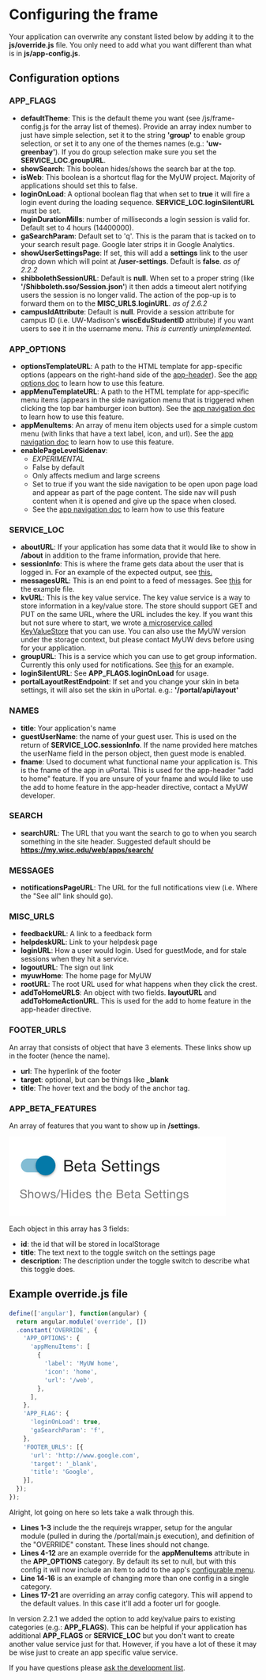 # Configuring the frame

Your application can overwrite any constant listed below by adding it to the **js/override.js** file. You only need to add what you want different than what is in **js/app-config.js**.

## Configuration options

### APP_FLAGS

+ **defaultTheme**: This is the default theme you want (see /js/frame-config.js for the array list of themes). Provide an array index number to just have simple selection, set it to the string **'group'** to enable group selection, or set it to any one of the themes names (e.g.: **'uw-greenbay'**). If you do group selection make sure you set the **SERVICE_LOC.groupURL**.
+ **showSearch**: This boolean hides/shows the search bar at the top.
+ **isWeb**: This boolean is a shortcut flag for the MyUW project. Majority of applications should set this to false.
+ **loginOnLoad**: A optional boolean flag that when set to **true** it will fire a login event during the loading sequence. **SERVICE_LOC.loginSilentURL** must be set.
+ **loginDurationMills**: number of milliseconds a login session is valid for. Default set to 4 hours (14400000).
+ **gaSearchParam**: Default set to 'q'. This is the param that is tacked on to your search result page. Google later strips it in Google Analytics.
+ **showUserSettingsPage**: If set, this will add a **settings** link to the user drop down which will point at **/user-settings**. Default is **false**. _as of 2.2.2_
+ **shibbolethSessionURL**: Default is **null**. When set to a proper string (like **'/Shibboleth.sso/Session.json'**) it then adds a timeout alert notifying users the session is no longer valid. The action of the pop-up is to forward them on to the **MISC_URLS.loginURL**. _as of 2.6.2_
+ **campusIdAttribute**: Default is **null**. Provide a session attribute for campus ID (i.e. UW-Madison's **wiscEduStudentID** attribute) if you want users to see it in the username menu. _This is currently unimplemented._

### APP_OPTIONS

+ **optionsTemplateURL**: A path to the HTML template for app-specific options (appears on the right-hand side of the [app-header](directives.md)). See the [app options doc](app-options.md) to learn how to use this feature.
+ **appMenuTemplateURL**: A path to the HTML template for app-specific menu items (appears in the side navigation menu that is triggered when clicking the top bar hamburger icon button). See the [app navigation doc](configurable-menu.md) to learn how to use this feature.
+ **appMenuItems**: An array of menu item objects used for a simple custom menu (with links that have a text label, icon, and url). See the [app navigation doc](configurable-menu.md) to learn how to use this feature.
+ **enablePageLevelSidenav**:
  - *EXPERIMENTAL*
  - False by default
  - Only affects medium and large screens
  - Set to true if you want the side navigation to be open upon page load and appear as part of the page content. The side nav will push content when it is opened and give up the space when closed.
  - See the [app navigation doc](configurable-menu.md) to learn how to use this feature

### SERVICE_LOC

+ **aboutURL**: If your application has some data that it would like to show in **/about** in addition to the frame information, provide that here.
+ **sessionInfo**: This is where the frame gets data about the user that is logged in. For an example of the expected output, see [this.](https://github.com/uPortal-Project/uportal-app-framework/blob/master/components/staticFeeds/session.json)
+ **messagesURL**: This is an end point to a feed of messages. See [this](https://github.com/uPortal-Project/uportal-app-framework/blob/master/components/staticFeeds/sample-messages.json) for the example file.
+ **kvURL**: This is the key value service. The key value service is a way to store information in a key/value store. The store should support GET and PUT on the same URL, where the URL includes the key. If you want this but not sure where to start, we wrote [a microservice called KeyValueStore](https://github.com/UW-Madison-DoIT/KeyValueStore) that you can use. You can also use the MyUW version under the storage context, but please contact MyUW devs before using for your application.
+ **groupURL**: This is a service which you can use to get group information. Currently this only used for notifications. See [this](https://github.com/uPortal-Project/uportal-app-framework/blob/master/components/staticFeeds/groups.json) for an example.
+ **loginSilentURL**: See **APP_FLAGS.loginOnLoad** for usage.
+ **portalLayoutRestEndpoint**: If set and you change your skin in beta settings, it will also set the skin in uPortal. e.g.: **'/portal/api/layout'**

### NAMES

+ **title**: Your application's name
+ **guestUserName**: the name of your guest user. This is used on the return of **SERVICE_LOC.sessionInfo**. If the name provided here matches the userName field in the person object, then guest mode is enabled.
+ **fname**: Used to document what functional name your application is. This is the fname of the app in uPortal. This is used for the app-header "add to home" feature. If you are unsure of your fname and would like to use the add to home feature in the app-header directive, contact a MyUW developer.

### SEARCH

+ **searchURL**: The URL that you want the search to go to when you search something in the site header. Suggested default should be **https://my.wisc.edu/web/apps/search/**

### MESSAGES

+ **notificationsPageURL**: The URL for the full notifications view (i.e. Where the "See all" link should go).

### MISC_URLS

+ **feedbackURL**: A link to a feedback form
+ **helpdeskURL**: Link to your helpdesk page
+ **loginURL**: How a user would login. Used for guestMode, and for stale sessions when they hit a service.
+ **logoutURL**: The sign out link
+ **myuwHome**: The home page for MyUW
+ **rootURL**: The root URL used for what happens when they click the crest.
+ **addToHomeURLS**: An object with two fields. **layoutURL** and **addToHomeActionURL**. This is used for the add to home feature in the app-header directive.

### FOOTER_URLS

An array that consists of object that have 3 elements. These links show up in the footer (hence the name).
+ **url**: The hyperlink of the footer
+ **target**: optional, but can be things like **_blank**
+ **title**: The hover text and the body of the anchor tag.

### APP_BETA_FEATURES

An array of features that you want to show up in **/settings**.

![settings option](img/settings-option.png)

Each object in this array has 3 fields:

+ **id**: the id that will be stored in localStorage
+ **title**: The text next to the toggle switch on the settings page
+ **description**: The description under the toggle switch to describe what this toggle does.

## Example override.js file

```javascript
define(['angular'], function(angular) {
  return angular.module('override', [])
  .constant('OVERRIDE', {
    'APP_OPTIONS': {
      'appMenuItems': [
        {
          'label': 'MyUW home',
          'icon': 'home',
          'url': '/web',
        },
      ],
    },
    'APP_FLAG': {
      'loginOnLoad': true,
      'gaSearchParam': 'f',
    },
    'FOOTER_URLS': [{
      'url': 'http://www.google.com',
      'target': '_blank',
      'title': 'Google',
    }],
  });
});

```

Alright, lot going on here so lets take a walk through this.

+ **Lines 1-3** include the the requirejs wrapper, setup for the angular module (pulled in during the /portal/main.js execution),
and definition of the "OVERRIDE" constant. These lines should not change.
+ **Lines 4-12** are an example override for the **appMenuItems** attribute in the **APP_OPTIONS** category. By default its set to null, but
with this config it will now include an item to add to the app's [configurable menu](configurable-menu.md).
+ **Line 14-16** is an example of changing more than one config in a single category.
+ **Lines 17-21** are overriding an array config category. This will append to the default values. In this case it'll add a footer url for google.

In version 2.2.1 we added the option to add key/value pairs to existing categories (e.g.: **APP_FLAGS**). This can be helpful if your
application has additional **APP_FLAGS** or **SERVICE_LOC** but you don't want to create another value service just for that. However, if you have
a lot of these it may be wise just to create an app specific value service.

If you have questions please [ask the development list](https://groups.google.com/a/apereo.org/forum/#!forum/uportal-dev).
